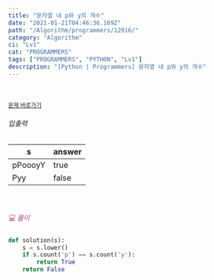 ```yaml
---
title: "문자열 내 p와 y의 개수"
date: "2021-01-21T04:46:36.169Z"
path: "/Algorithm/programmers/12916/"
category: "Algorithm"
ci: "Lv1"
cat: "PROGRAMMERS"
tags: ["PROGRAMMERS", "PYTHON", "Lv1"]
description: "[Python | Programmers] 문자열 내 p와 y의 개수"
---
```


<br />

<a href="https://programmers.co.kr/learn/courses/30/lessons/12916"><small>문제 바로가기</small></a>

###### 입출력

| s       | answer |
| ------- | ------ |
| pPoooyY | true   |
| Pyy     | false  |

<br />

##### <h5 style="color:#C587AE;">💻 풀이</h5>

```python
def solution(s):
    s = s.lower()
    if s.count('p') == s.count('y'):
        return True
    return False
```

<br />

